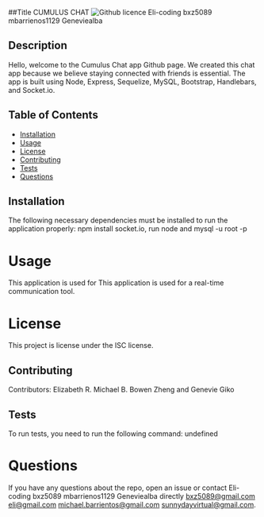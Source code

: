 
##Title
 CUMULUS CHAT
 ![Github licence](http://img.shields.io/badge/license-undefined-blue.svg)
Eli-coding bxz5089 mbarrienos1129 Geneviealba
## Description
Hello, welcome to the Cumulus Chat app Github page. We created this chat app because we believe staying connected with friends is essential. The app is built using Node, Express, Sequelize, MySQL, Bootstrap, Handlebars, and Socket.io.
## Table of Contents 
* [Installation](#installation)
* [Usage](#usage)
* [License](#license)
* [Contributing](#contributing)
* [Tests](#tests)
* [Questions](#questions)
## Installation
The following necessary dependencies must be installed to run the application properly: npm install socket.io, run node and mysql -u root -p
# Usage
​This application is used for This application is used for a real-time communication tool. 
# License
This project is license under the ISC license.
## Contributing
​Contributors: Elizabeth R. Michael B. Bowen Zheng and Genevie Giko 
## Tests
To run tests, you need to run the following command: undefined
# Questions
If you have any questions about the repo, open an issue or contact Eli-coding bxz5089 mbarrienos1129 Geneviealba directly bxz5089@gmail.com eli@gmail.com michael.barrientos@gmail.com sunnydayvirtual@gmail.com.
